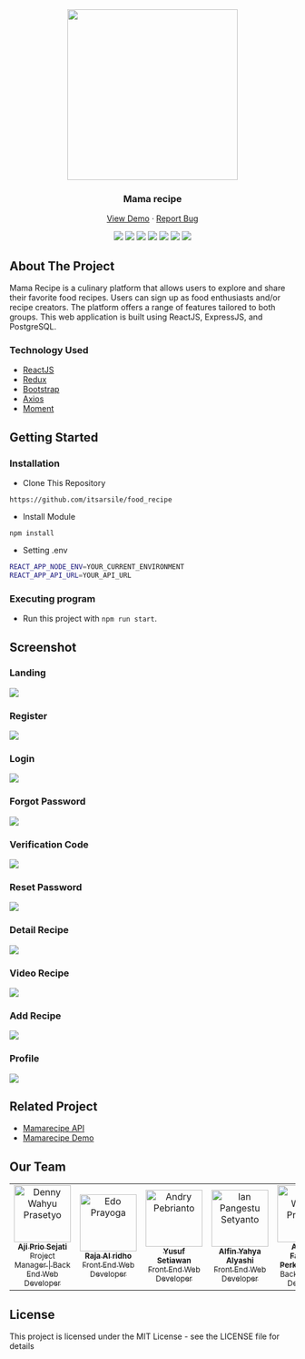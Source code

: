 <div align="center">
  <img src="https://cdn.discordapp.com/attachments/1103167854657929345/1149392352457269298/removebg-preview.png" widht="300" height="300" />
</div>
<h3 align="center">Mama recipe</h3>
<p align="center">
  <a href="https://food-recipe-kel2.vercel.app/">View Demo</a>
  ·
  <a href="https://github.com/itsarsile/food_recipe">Report Bug</a>
  <br />
    <p align="center">
    <a href="https://reactjs.org/"><img src="https://img.shields.io/github/package-json/dependency-version/HyperCarry-Team/TukuShop-app-frontend/react?color=FFA41B"></a>
    <a href="https://redux.js.org/"><img src="https://img.shields.io/github/package-json/dependency-version/HyperCarry-Team/TukuShop-app-frontend/redux?color=FFA41B"></a>
    <a href="https://getbootstrap.com/"><img src="https://img.shields.io/github/package-json/dependency-version/HyperCarry-Team/TukuShop-app-frontend/bootstrap?color=FFA41B"></a>
    <a href="https://axios-http.com/"><img src="https://img.shields.io/github/package-json/dependency-version/HyperCarry-Team/TukuShop-app-frontend/axios?color=FFA41B"></a>
    <a href="https://momentjs.com/"><img src="https://img.shields.io/github/package-json/dependency-version/HyperCarry-Team/TukuShop-app-frontend/moment?color=FFA41B"></a>
    <a href="https://socket.io/"><img src="https://img.shields.io/github/package-json/dependency-version/HyperCarry-Team/TukuShop-app-frontend/socket.io-client?color=FFA41B"></a>
    <img src="https://img.shields.io/github/license/HyperCarry-Team/TukuShop-app-frontend?color=FFA41B">
    </p>
</p>

<!-- ABOUT THE PROJECT -->
## About The Project

Mama Recipe is a culinary platform that allows users to explore and share their favorite food recipes. Users can sign up as food enthusiasts and/or recipe creators. The platform offers a range of features tailored to both groups. This web application is built using ReactJS, ExpressJS, and PostgreSQL.

### Technology Used
- [ReactJS](https://reactjs.org/)
- [Redux](https://redux.js.org/)
- [Bootstrap](https://getbootstrap.com/)
- [Axios](https://github.com/axios/axios)
- [Moment](https://momentjs.com/)

<!-- GETTING STARTED -->
## Getting Started

### Installation
- Clone This Repository

`https://github.com/itsarsile/food_recipe`

- Install Module

`npm install`

- Setting .env

```bash
REACT_APP_NODE_ENV=YOUR_CURRENT_ENVIRONMENT
REACT_APP_API_URL=YOUR_API_URL
```

### Executing program

- Run this project with `npm run start`.

<!-- SCREENSHOT -->
## Screenshot

### Landing
<img src="././src/assets/screenshoot/landing.png" />

### Register
<img src="././src/assets/screenshoot/register.png" />

### Login
<img src="././src/assets/screenshoot/login.png" />

### Forgot Password
<img src="././src/assets/screenshoot/forgot-password.png" />

### Verification Code
<img src="././src/assets/screenshoot/verification-code.png" />

### Reset Password
<img src="././src/assets/screenshoot/reset-password.png" />

### Detail Recipe
<img src="././src/assets/screenshoot/detail-recipe.png" />

### Video Recipe
<img src="././src/assets/screenshoot/video-recipe.jpg" />

### Add Recipe
<img src="././src/assets/screenshoot/add-recipe.png" />

### Profile
<img src="https://cdn.discordapp.com/attachments/1132335863775379477/1149389367832485888/Food-Recipe_1.png" />

<!-- RELATED PROJECT -->
## Related Project

- [Mamarecipe API](https://food-recipe-be.onrender.com/recipes)
- [Mamarecipe Demo](https://food-recipe-kel2.vercel.app/)

## Our Team

<center>
  <table>
    <tr>
      <td align="center">
        <a href="https://github.com/itsarsile">
          <img width="100" src="https://avatars.githubusercontent.com/u/49486460?v=4" alt="Denny Wahyu Prasetyo"><br/>
          <sub><b>Aji Prio Sejati</b></sub> <br/>
          <sub>Project Manager | Back End Web Developer</sub>
        </a>
      </td>
      <td align="center">
        <a href="https://github.com/alridho12">
          <img width="100" src="https://avatars.githubusercontent.com/u/131019102?v=4" alt="Edo Prayoga"><br/>
          <sub><b>Raja Al ridho</b></sub> <br/>
            <sub>Front End Web Developer</sub>
        </a>
      </td>
      <td align="center">
        <a href="https://github.com/YuSetiawan">
          <img width="100" src="https://media.licdn.com/dms/image/D5603AQHDuBt5jJcV8Q/profile-displayphoto-shrink_400_400/0/1679530696729?e=1699488000&v=beta&t=EUcDNRWLMl1RAyDIx5mLIG1A40KuRLyCZ0BGwWZD-Vo" alt="Andry Pebrianto"><br/>
          <sub><b>Yusuf Setiawan</b></sub> <br/>
          <sub>Front End Web Developer</sub>
        </a>
      </td>
      <td align="center">
        <a href="https://github.com/flyinvyn">
          <img width="100" src="https://avatars.githubusercontent.com/u/123098918?v=4" alt="Ian Pangestu Setyanto"><br/>
          <sub><b>Alfin Yahya Alyashi</b></sub> <br/>
          <sub>Front End Web Developer</sub>
        </a>
      </td>
      <td align="center">
        <a href="https://github.com/AnandaFPP">
          <img width="100" height="100" src="https://media.licdn.com/dms/image/D5603AQGWgsVWPdxN3A/profile-displayphoto-shrink_800_800/0/1687844221244?e=1699488000&v=beta&t=YA_l5btWWSZYCAYe1dwoVchxbmZAWHtJfXYKTrvnNoA" alt="Denny Wahyu Prasetyo"><br/>
          <sub><b>Ananda Fadhilah Perkasa Putra</b></sub> <br/>
          <sub>Back End Web Developer</sub>
        </a>
      </td>
    </tr>
  </table>
</center>

## License

This project is licensed under the MIT License - see the LICENSE file for details
